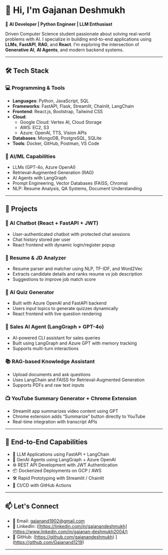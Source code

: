 # 👋 Hi, I'm Gajanan Deshmukh

🎯 **AI Developer | Python Engineer | LLM Enthusiast**

Driven Computer Science student passionate about solving real-world problems with AI. I specialize in building end-to-end applications using **LLMs**, **FastAPI**, **RAG**, and **React**. I'm exploring the intersection of **Generative AI**, **AI Agents**, and modern backend systems.

---

## 🛠️ Tech Stack

### 💻 Programming & Tools  
- **Languages**: Python, JavaScript, SQL  
- **Frameworks**: FastAPI, Flask, Streamlit, Chainlit, LangChain  
- **Frontend**: React.js, Bootstrap, Tailwind CSS  
- **Cloud**:  
  - Google Cloud: Vertex AI, Cloud Storage  
  - AWS: EC2, S3  
  - Azure: OpenAI, TTS, Vision APIs  
- **Databases**: MongoDB, PostgreSQL, SQLite  
- **Tools**: Docker, GitHub, Postman, VS Code  

### 🤖 AI/ML Capabilities  
- LLMs (GPT-4o, Azure OpenAI)  
- Retrieval-Augmented Generation (RAG)  
- AI Agents with LangGraph  
- Prompt Engineering, Vector Databases (FAISS, Chroma)  
- NLP: Resume Analysis, QA Systems, Document Understanding  

---

## 🌟 Projects

### 💬 AI Chatbot (React + FastAPI + JWT)  
- User-authenticated chatbot with protected chat sessions  
- Chat history stored per user  
- React frontend with dynamic login/register popup

### 📄 Resume & JD Analyzer  
- Resume parser and matcher using NLP, TF-IDF, and Word2Vec  
- Extracts candidate details and ranks resume vs job description  
- Suggestions to improve job match score

### 🧠 AI Quiz Generator  
- Built with Azure OpenAI and FastAPI backend  
- Users input topics to generate quizzes dynamically  
- React frontend with live question rendering

### 🤖 Sales AI Agent (LangGraph + GPT-4o)  
- AI-powered CLI assistant for sales queries  
- Built using LangGraph and Azure GPT with memory tracking  
- Supports multi-turn interactions

### 📚 RAG-based Knowledge Assistant  
- Upload documents and ask questions  
- Uses LangChain and FAISS for Retrieval-Augmented Generation  
- Supports PDFs and raw text inputs

### 📺 YouTube Summary Generator + Chrome Extension  
- Streamlit app summarizes video content using GPT  
- Chrome extension adds “Summarize” button directly to YouTube  
- Real-time integration with transcript APIs

---

## 🚀 End-to-End Capabilities

- 🔗 LLM Applications using FastAPI + LangChain  
- 🧠 GenAI Agents using LangGraph + Azure OpenAI  
- ⚙️ REST API Development with JWT Authentication  
- 📦 Dockerized Deployments on GCP / AWS  
- 🛠️ Rapid Prototyping with Streamlit / Chainlit  
- 🔁 CI/CD with GitHub Actions  

---

## 📫 Let's Connect

- 📧 Email: gajanand1902@gmail.com
- 🔗 LinkedIn: ([https://linkedin.com/in/gajanandeshmukh](https://www.linkedin.com/in/gajanan-deshmukh2004/)
- 🐙 GitHub: (https://github.com/gajanandeshmukh)  ](https://github.com/Gajanand1219)

---
